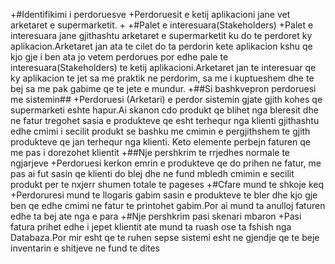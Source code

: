 +#Identifikimi i perdoruesve
+Perdoruesit e ketij aplikacioni jane vet arketaret e supermarketit.
+
+#Palet e interesuara(Stakeholders)
+Palet e interesuara jane gjithashtu arketaret e supermarketit ku do te perdoret ky aplikacion.Arketaret jan ata te cilet do ta perdorin kete aplikacion kshu qe kjo gje i ben ata jo vetem perdorues por edhe pale te interesuara(Stakeholders) te ketij aplikacioni.Arketaret jan te interesuar qe ky aplikacion te jet sa me praktik ne perdorim, sa me i kuptueshem dhe te bej sa me pak gabime qe te jete e mundur.
+##Si bashkvepron perdoruesi me sistemin##
+Perdoruesi (Arketari) e perdor sistemin gjate gjith kohes qe supermarketi eshte hapur.Ai skanon cdo produkt qe blihet nga bleresit dhe ne fatur tregohet sasia e produkteve qe esht terhequr nga klienti gjithashtu edhe cmimi i secilit produkt se bashku me cmimin e pergjithshem te gjith produkteve qe jan terhequr nga klienti. Keto elemente perbejn faturen qe me pas i dorezohet klientit
+##Nje pershkrim te rrjedhes normale te ngjarjeve
+Perdoruesi kerkon emrin e produkteve qe do prihen ne fatur, me pas ai fut sasin qe klienti do blej dhe ne fund mbledh cmimin e secilit produkt per te nxjerr shumen totale te pageses
+#Cfare mund te shkoje keq
+Perdoruresi mund te llogaris gabim sasin e produkteve te bler dhe kjo gje ben qe edhe cmimi ne fatur te printohet gabim.Por ai mund ta anulloj faturen edhe ta bej ate nga e para
+#Nje pershkrim pasi skenari mbaron
+Pasi fatura prihet edhe i jepet klientit ate mund ta ruash ose ta fshish nga Databaza.Por mir esht qe te ruhen sepse sistemi esht ne gjendje qe te beje inventarin e shitjeve ne fund te dites
